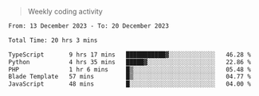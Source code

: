 > Weekly coding activity
<!--START_SECTION:waka-->

```txt
From: 13 December 2023 - To: 20 December 2023

Total Time: 20 hrs 3 mins

TypeScript       9 hrs 17 mins   ███████████▓░░░░░░░░░░░░░   46.28 %
Python           4 hrs 35 mins   █████▓░░░░░░░░░░░░░░░░░░░   22.86 %
PHP              1 hr 6 mins     █▒░░░░░░░░░░░░░░░░░░░░░░░   05.48 %
Blade Template   57 mins         █▒░░░░░░░░░░░░░░░░░░░░░░░   04.77 %
JavaScript       48 mins         █░░░░░░░░░░░░░░░░░░░░░░░░   04.00 %
```

<!--END_SECTION:waka-->
